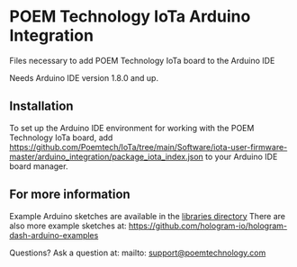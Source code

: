 # POEM Technology IoTa Arduino Integration
Files necessary to add POEM Technology IoTa board to the Arduino IDE

Needs Arduino IDE version 1.8.0 and up.

## Installation
To set up the Arduino IDE environment for working with the POEM Technology IoTa board, add
https://github.com/Poemtech/IoTa/tree/main/Software/iota-user-firmware-master/arduino_integration/package_iota_index.json
to your Arduino IDE board manager.


## For more information
Example Arduino sketches are available in the [libraries directory](konektdash/libraries)
There are also more example sketches at: https://github.com/hologram-io/hologram-dash-arduino-examples

Questions? Ask a question at: mailto: support@poemtechnology.com
